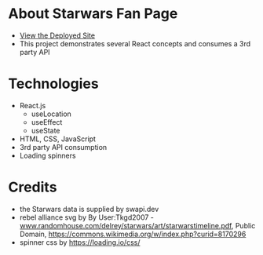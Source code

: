 # About Starwars Fan Page
- [View the Deployed Site](https://pcheung-sw-api.netlify.app/)
- This project demonstrates several React concepts and consumes a 3rd party API

# Technologies
- React.js
  - useLocation
  - useEffect 
  - useState
- HTML, CSS, JavaScript
- 3rd party API consumption
- Loading spinners


# Credits
- the Starwars data is supplied by swapi.dev
- rebel alliance svg by By User:Tkgd2007 - www.randomhouse.com/delrey/starwars/art/starwarstimeline.pdf, Public Domain, https://commons.wikimedia.org/w/index.php?curid=8170296
- spinner css by https://loading.io/css/
